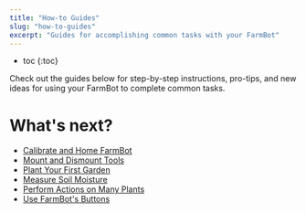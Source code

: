```yaml
---
title: "How-to Guides"
slug: "how-to-guides"
excerpt: "Guides for accomplishing common tasks with your FarmBot"
---
```


* toc
{:toc}

Check out the guides below for step-by-step instructions, pro-tips, and new ideas for using your FarmBot to complete common tasks.

# What's next?

 * [Calibrate and Home FarmBot](../FarmBot-Software/how-to-guides/calibrate-and-home-farmbot.md)
 * [Mount and Dismount Tools](../FarmBot-Software/how-to-guides/mount-and-dismount-tools.md)
 * [Plant Your First Garden](../FarmBot-Software/how-to-guides/plant-your-first-garden.md)
 * [Measure Soil Moisture](../FarmBot-Software/how-to-guides/measure-soil-moisture.md)
 * [Perform Actions on Many Plants](../FarmBot-Software/how-to-guides/perform-actions-on-many-plants.md)
 * [Use FarmBot's Buttons](../FarmBot-Software/how-to-guides/use-farmbots-buttons.md)

